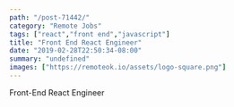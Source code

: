 ```yaml
---
path: "/post-71442/"
category: "Remote Jobs"
tags: ["react","front end","javascript"]
title: "Front End React Engineer"
date: "2019-02-28T22:50:34-08:00"
summary: "undefined"
images: ["https://remoteok.io/assets/logo-square.png"]
---
```


Front-End React Engineer
